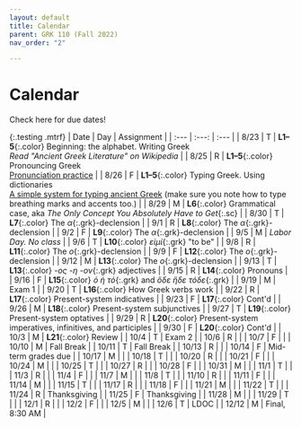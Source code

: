 ```yaml
---
layout: default
title: Calendar
parent: GRK 110 (Fall 2022)
nav_order: "2"

---
```

# Calendar

Check here for due dates!

{:.testing .mtrf}
| Date | Day | Assignment |
| :--- | :---: | :--- |
| 8/23 | T | **L1–5**{:.color} Beginning: the alphabet. Writing Greek<br>*Read "Ancient Greek Literature" on Wikipedia* |
| 8/25 | R | **L1–5**{:.color} Pronouncing Greek<br>[Pronunciation practice](http://atticgreek.org/pronunc/practiceUnit3.html) |
| 8/26 | F | **L1–5**{:.color} Typing Greek. Using dictionaries<br>[A simple system for typing ancient Greek](https://www.typegreek.com/alphabet.key/) (make sure you note how to type breathing marks and accents too.) |
| 8/29 | M | **L6**{:.color} Grammatical case, aka *The Only Concept You Absolutely Have to Get*{:.sc} |
| 8/30 | T | **L7**{:.color} The *α*{:.grk}-declension |
| 9/1 | R | **L8**{:.color} The *α*{:.grk}-declension |
| 9/2 | F | **L9**{:.color} The *α*{:.grk}-declension |
| 9/5 | M | *Labor Day. No class* |
| 9/6 | T | **L10**{:.color} *εἰμί*{:.grk} "to be" |
| 9/8 | R | **L11**{:.color} The *ο*{:.grk}-declension |
| 9/9 | F | **L12**{:.color} The *ο*{:.grk}-declension |
| 9/12 | M | **L13**{:.color} The *ο*{:.grk}-declension |
| 9/13 | T | **L13**{:.color} *-ος -η -ον*{:.grk} adjectives |
| 9/15 | R | **L14**{:.color} Pronouns |
| 9/16 | F | **L15**{:.color} *ὁ ἡ τό*{:.grk} and *ὅδε ἥδε τόδε*{:.grk} |
| 9/19 | M | Exam 1 |
| 9/20 | T | **L16**{:.color} How Greek verbs work |
| 9/22 | R | **L17**{:.color} Present-system indicatives |
| 9/23 | F | **L17**{:.color} Cont'd |
| 9/26 | M | **L18**{:.color} Present-system subjunctives |
| 9/27 | T | **L19**{:.color} Present-system optatives |
| 9/29 | R | **L20**{:.color} Present-system imperatives, infinitives, and participles |
| 9/30 | F | **L20**{:.color} Cont'd |
| 10/3 | M | **L21**{:.color} Review |
| 10/4 | T | Exam 2 |
| 10/6 | R |  |
| 10/7 | F |  |
| 10/10 | M | Fall Break |
| 10/11 | T | Fall Break |
| 10/13 | R |  |
| 10/14 | F | Mid-term grades due |
| 10/17 | M |  |
| 10/18 | T |  |
| 10/20 | R |  |
| 10/21 | F |  |
| 10/24 | M |  |
| 10/25 | T |  |
| 10/27 | R |  |
| 10/28 | F |  |
| 10/31 | M |  |
| 11/1 | T |  |
| 11/3 | R |  |
| 11/4 | F |  |
| 11/7 | M |  |
| 11/8 | T |  |
| 11/10 | R |  |
| 11/11 | F |  |
| 11/14 | M |  |
| 11/15 | T |  |
| 11/17 | R |  |
| 11/18 | F |  |
| 11/21 | M |  |
| 11/22 | T |  |
| 11/24 | R | Thanksgiving |
| 11/25 | F | Thanksgiving |
| 11/28 | M |  |
| 11/29 | T |  |
| 12/1 | R |  |
| 12/2 | F |  |
| 12/5 | M |  |
| 12/6 | T | LDOC |
| 12/12 | M | Final, 8:30 AM |
